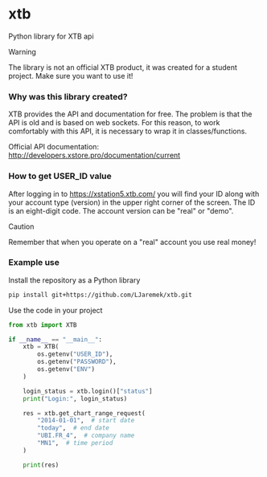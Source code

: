 # xtb
Python library for XTB api

> [!WARNING]
> The library is not an official XTB product, it was created for a student project. Make sure you want to use it!



### Why was this library created?
XTB provides the API and documentation for free.
The problem is that the API is old and is based on web sockets.
For this reason, to work comfortably with this API, it is necessary to wrap it in classes/functions.

Official API documentation: http://developers.xstore.pro/documentation/current



### How to get USER_ID value
After logging in to https://xstation5.xtb.com/ you will find your ID along with your account type (version) in the upper right corner of the screen.
The ID is an eight-digit code. The account version can be "real" or "demo".

> [!CAUTION]
> Remember that when you operate on a "real" account you use real money!



### Example use
Install the repository as a Python library

```sh
pip install git+https://github.com/LJaremek/xtb.git
```

Use the code in your project

```python
from xtb import XTB

if __name__ == "__main__":
    xtb = XTB(
        os.getenv("USER_ID"),
        os.getenv("PASSWORD"),
        os.getenv("ENV")
    )

    login_status = xtb.login()["status"]
    print("Login:", login_status)

    res = xtb.get_chart_range_request(
        "2014-01-01",  # start date
        "today",  # end date
        "UBI.FR_4",  # company name
        "MN1",  # time period
    )

    print(res)

```
